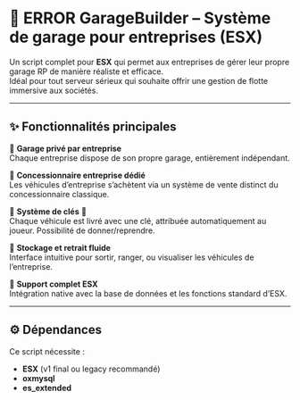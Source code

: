 # 🚗 ERROR GarageBuilder – Système de garage pour entreprises (ESX)

Un script complet pour **ESX** qui permet aux entreprises de gérer leur propre garage RP de manière réaliste et efficace.  
Idéal pour tout serveur sérieux qui souhaite offrir une gestion de flotte immersive aux sociétés.

---

## ✨ Fonctionnalités principales

🔹 **Garage privé par entreprise**  
Chaque entreprise dispose de son propre garage, entièrement indépendant.

🔹 **Concessionnaire entreprise dédié**  
Les véhicules d’entreprise s’achètent via un système de vente distinct du concessionnaire classique.

🔹 **Système de clés** 🔑  
Chaque véhicule est livré avec une clé, attribuée automatiquement au joueur. Possibilité de donner/reprendre.

🔹 **Stockage et retrait fluide**  
Interface intuitive pour sortir, ranger, ou visualiser les véhicules de l’entreprise.

🔹 **Support complet ESX**  
Intégration native avec la base de données et les fonctions standard d’ESX.

---

## ⚙️ Dépendances

Ce script nécessite :

- **ESX** (v1 final ou legacy recommandé)
- **oxmysql**
- **es_extended**
